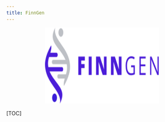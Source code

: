 ```yaml
---
title: FinnGen
---
```


<p align="center">
  <img width="300" height="200" src="/assets/imgs/finngen.svg">
</p>
<style>
  .md-typeset h1,
  .md-content__button {
    display: none;
  }
</style>

[TOC]
